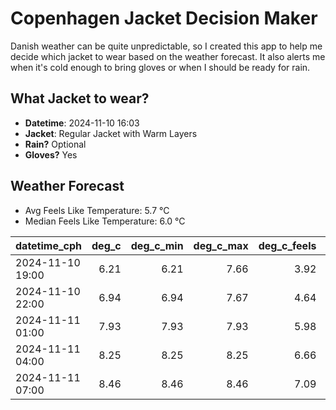 
# Copenhagen Jacket Decision Maker

Danish weather can be quite unpredictable, so I created this app to help me decide which jacket to wear based on the weather forecast. 
It also alerts me when it's cold enough to bring gloves or when I should be ready for rain.

## What Jacket to wear?

- **Datetime**: 2024-11-10 16:03
- **Jacket**: Regular Jacket with Warm Layers
- **Rain?** Optional
- **Gloves?** Yes

## Weather Forecast
- Avg Feels Like Temperature: 5.7 °C
- Median Feels Like Temperature: 6.0 °C

| datetime_cph     |   deg_c |   deg_c_min |   deg_c_max |   deg_c_feels | weather   | wind   | rain   |
|:-----------------|--------:|------------:|------------:|--------------:|:----------|:-------|:-------|
| 2024-11-10 19:00 |    6.21 |        6.21 |        7.66 |          3.92 | Clouds    | Low    | None   |
| 2024-11-10 22:00 |    6.94 |        6.94 |        7.67 |          4.64 | Rain      | Low    | Low    |
| 2024-11-11 01:00 |    7.93 |        7.93 |        7.93 |          5.98 | Clouds    | Low    | None   |
| 2024-11-11 04:00 |    8.25 |        8.25 |        8.25 |          6.66 | Clouds    | Low    | None   |
| 2024-11-11 07:00 |    8.46 |        8.46 |        8.46 |          7.09 | Rain      | Low    | Low    |
        